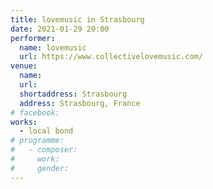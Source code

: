 ```yaml
---
title: lovemusic in Strasbourg
date: 2021-01-29 20:00
performer:
  name: lovemusic
  url: https://www.collectivelovemusic.com/
venue:
  name:
  url:
  shortaddress: Strasbourg
  address: Strasbourg, France
# facebook:
works:
  - local bond
# programme:
#   - composer:
#     work:
#     gender:
---
```

